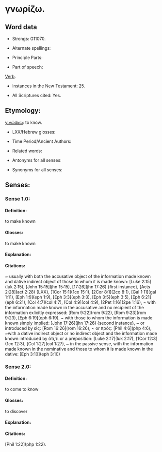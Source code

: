 # γνωρίζω.

<!-- Status: S2=NeedsReview -->
<!-- Lexica used for edits: BDAG LN FFM BN LSJM MM  -->

## Word data

* Strongs: G11070.

* Alternate spellings:

 
* Principle Parts: 


* Part of speech: 

[Verb](http://ugg.readthedocs.io/en/latest/verb.html).

* Instances in the New Testament: 25.

* All Scriptures cited: Yes.

## Etymology: 

[γινώσκω](../G10970/01.md): to know. 

* LXX/Hebrew glosses: 


* Time Period/Ancient Authors: 


* Related words: 

* Antonyms for all senses:

* Synonyms for all senses: 


## Senses: 

### Sense  1.0: 

#### Definition: 

to make known

#### Glosses: 
 
 to make known

#### Explanation: 


#### Citations: 

~ usually with both the accusative object of the information made known and dative indirect object of those to whom it is made known: [Luke 2:15](luk 2:15), [John 15:15](jhn 15:15), [17:26](jhn 17:26) {first instance}, [Acts 2:28](act 2:28) {LXX}, [1Cor 15:1](1co 15:1), [2Cor 8:1](2co 8:1), [Gal 1:11](gal 1:11), [Eph 1:9](eph 1:9), [Eph 3:3](eph 3:3), [Eph 3:5](eph 3:5), [Eph 6:21](eph 6:21), [Col 4:7](col 4:7), [Col 4:9](col 4:9), [2Pet 1:16](2pe 1:16), 
~ with the information made known in the accusative and no recipient of the information exlicitly expressed: [Rom 9:22](rom 9:22), [Rom 9:23](rom 9:23), [Eph 6:19](eph 6:19), 
~ with those to whom the information is made known simply implied: [John 17:26](jhn 17:26) {second instance}, ~ or introduced by εἰς: [Rom 16:26](rom 16:26), ~ or πρὸς: [Phil 4:6](php 4:6), ~with a dative indirect object or no indirect object and the information made known introduced by ὅτι,τί or a preposition: [Luke 2:17](luk 2:17), [1Cor 12:3](1co 12:3), [Col 1:27](col 1:27), 
~ in the passive sense, with the information made known in the nominative and those to whom it is made known in the dative: [Eph 3:10](eph 3:10)

### Sense  2.0: 

#### Definition: 

to come to know

#### Glosses: 

to discover 

#### Explanation: 


#### Citations: 

[Phil 1:22](php 1:22). 

